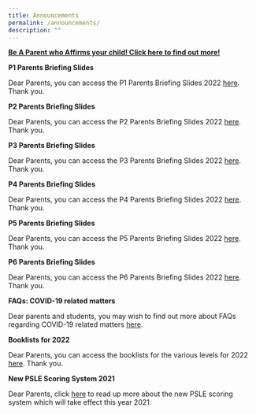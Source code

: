 ```yaml
---
title: Announcements
permalink: /announcements/
description: ""
---
```

[**Be A Parent who Affirms your child! Click here to find out more!**](https://yiochukangpri.moe.edu.sg/uniquely-yckps/parents-support-group-psg/activities-events-for-you-n-your-child)


**P1 Parents Briefing Slides**

Dear Parents, you can access the P1 Parents Briefing Slides 2022 [here](/files/2022%20%20P1%20Parents%20Briefing.pdf). Thank you.

**P2 Parents Briefing Slides**

Dear Parents, you can access the P2 Parents Briefing Slides 2022 [here](http://yiochukangpri-moe-edu-sg-admin.cwp.sg/qql/slot/u746/2022/parets%20briefing%20slides/2022%20P2%20Parents%20Briefing%20for%20Parents.pdf). Thank you.


**P3 Parents Briefing Slides**

Dear Parents, you can access the P3 Parents Briefing Slides 2022 [here](/files/2022%20P3%20Parents%20Briefing%20Final%20-%20Website.pdf). Thank you.


**P4 Parents Briefing Slides** 

Dear Parents, you can access the P4 Parents Briefing Slides 2022 [here](/files/P4%20Parents%20Briefing%2019%20Jan%202022%20Website.pdf). Thank you.


**P5 Parents Briefing Slides**

Dear Parents, you can access the P5 Parents Briefing Slides 2022 [here](http://yiochukangpri-moe-edu-sg-admin.cwp.sg/qql/u746/2022/parents%20briefing%20slides/2022%20P5%20Parents%20Briefing_14%20Jan%202022_upload.pdf). Thank you.


**P6 Parents Briefing Slides**

Dear Parents, you can access the P6 Parents Briefing Slides 2022 [here](/files/School%20Website_P6%20Parents%20Briefing_12%20Jan%202022_final.pdf). Thank you.


**FAQs: COVID-19 related matters**

Dear parents and students, you may wish to find out more about FAQs regarding COVID-19 related matters [here](https://www.moe.gov.sg/faqs-covid-19-infection).


**Booklists for 2022**

Dear Parents, you can access the booklists for the various levels for 2022 [here](/for-parents/school-notifications-communications-materials). Thank you.


**New PSLE Scoring System 2021**

Dear Parents, click [here](https://www.moe.gov.sg/microsites/psle-fsbb/psle/main.html) to read up more about the new PSLE scoring system which will take effect this year 2021.